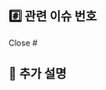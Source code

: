 ## #️⃣ 관련 이슈 번호

<!-- 
- 관련된 이슈 번호를 `Close #` 뒤에 작성해주세요.
    - 예: `Close #12` 
-->

Close #

## 📝 추가 설명

<!-- 
작업 내용에 대한 추가 설명이 필요한 경우 작성해주세요.
-->